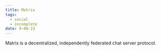 ```yaml
---
title: Matrix
tags:
  - social
  - incomplete
date: 9-08-23
---
```

Matrix is a decentralized, independently federated chat server protocol.
